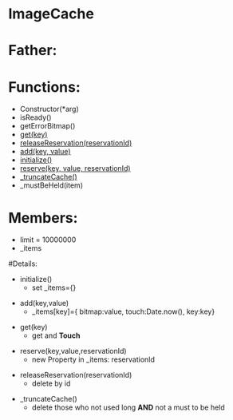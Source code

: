ImageCache
===

# Father:

# Functions:
* Constructor(*arg)
* isReady()
* getErrorBitmap()
* [get(key)](#get)
* [releaseReservation(reservationId)](#releaseReservation)
* [add(key, value)](#add)
* [initialize()](#initialize)
* [reserve(key, value, reservationId)](#reserve)
* [_truncateCache()](#_truncateCache)
* _mustBeHeld(item)

# Members:
* limit = 10000000
* _items


#Details:

<p id="initialize"></p>

* initialize()
    * set _items={}

<p id="add"></p>

* add(key,value)
    * _items[key]={ bitmap:value, touch:Date.now(), key:key}

<p id="get"></p>

* get(key)
    * get and **Touch**

<p id="reserve"></p>

* reserve(key,value,reservationId)
    * new Property in _items: reservationId

<p id="releaseReservation"></p>

* releaseReservation(reservationId)
    * delete by id

<p id="_truncateCache"></p>

* _truncateCache()
    * delete those who not used long **AND** not a must to be held